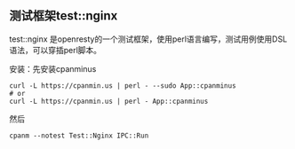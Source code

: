 ## 测试框架test::nginx

test::nginx 是openresty的一个测试框架，使用perl语言编写，测试用例使用DSL语法，可以穿插perl脚本。



安装：先安装cpanminus

```
curl -L https://cpanmin.us | perl - --sudo App::cpanminus
# or
curl -L https://cpanmin.us | perl - App::cpanminus
```

然后

```
cpanm --notest Test::Nginx IPC::Run
```

